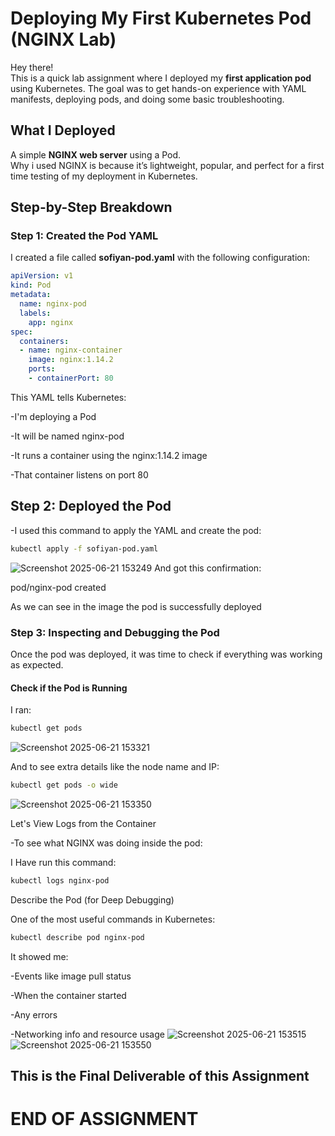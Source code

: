 #  Deploying My First Kubernetes Pod (NGINX Lab)

Hey there!   
This is a quick lab assignment where I deployed my **first application pod** using Kubernetes. The goal was to get hands-on experience with YAML manifests, deploying pods, and doing some basic troubleshooting.


##  What I Deployed

A simple **NGINX web server** using a Pod.  
Why i used NGINX is because it’s lightweight, popular, and perfect for a first time testing of my deployment in Kubernetes.

##  Step-by-Step Breakdown

###  Step 1: Created the Pod YAML

I created a file called **sofiyan-pod.yaml** with the following configuration:

```yaml
apiVersion: v1         
kind: Pod              
metadata:
  name: nginx-pod     
  labels:
    app: nginx         
spec:                  
  containers:         
  - name: nginx-container 
    image: nginx:1.14.2   
    ports:
    - containerPort: 80 
```
This YAML tells Kubernetes:

 -I'm deploying a Pod
 
 -It will be named nginx-pod
 
 -It runs a container using the nginx:1.14.2 image
 
 -That container listens on port 80

## Step 2: Deployed the Pod

-I used this command to apply the YAML and create the pod:
```sh
kubectl apply -f sofiyan-pod.yaml
```
![Screenshot 2025-06-21 153249](https://github.com/user-attachments/assets/fd762cdc-4423-455d-bb0f-65f26f25f3c1)
And got this confirmation:

pod/nginx-pod created

As we can see in the image the pod is successfully deployed

###  Step 3: Inspecting and Debugging the Pod

Once the pod was deployed, it was time to check if everything was working as expected.

#### Check if the Pod is Running

I ran:

```bash
kubectl get pods
```
![Screenshot 2025-06-21 153321](https://github.com/user-attachments/assets/5efea4c7-934f-4111-adcf-0e249b69cd33)

And to see extra details like the node name and IP:
```bash
kubectl get pods -o wide
```
![Screenshot 2025-06-21 153350](https://github.com/user-attachments/assets/8d199062-a265-4561-a906-8e469f6b21ca)

Let's View Logs from the Container

-To see what NGINX was doing inside the pod:

I Have run this command:
```bash
kubectl logs nginx-pod
```

Describe the Pod (for Deep Debugging)

One of the most useful commands in Kubernetes:
```bash
kubectl describe pod nginx-pod
```
It showed me:

-Events like image pull status

-When the container started

-Any errors

-Networking info and resource usage
![Screenshot 2025-06-21 153515](https://github.com/user-attachments/assets/5b62bab3-ab35-4a8b-9923-35168d8ff78f)
![Screenshot 2025-06-21 153550](https://github.com/user-attachments/assets/bcdd1c17-5500-425b-b38f-bc19a7fd0fdb)

## This is the Final Deliverable of this Assignment


# END OF ASSIGNMENT

